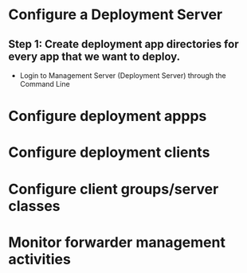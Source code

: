# Configure a Deployment Server

## Step 1: Create deployment app directories for every app that we want to deploy.

* Login to Management Server (Deployment Server) through the Command Line

# Configure deployment appps

# Configure deployment clients

# Configure client groups/server classes

# Monitor forwarder management activities
